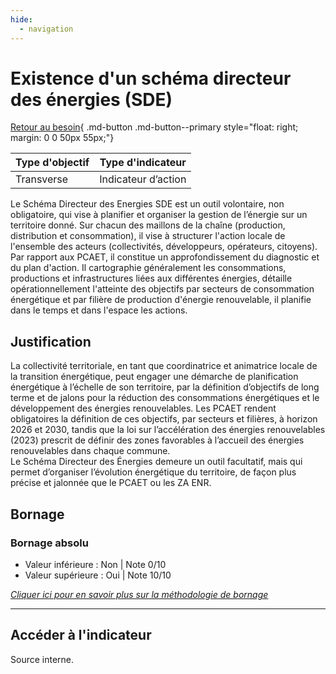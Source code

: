 ```yaml
---
hide:
  - navigation
---
```


# Existence d'un schéma directeur des énergies (SDE)

[Retour au besoin](https://konsilion.github.io/diag360/pages/besoins/bi2){ .md-button .md-button--primary style="float: right; margin: 0 0 50px 55px;"}

|Type d'objectif|Type d'indicateur|
|--|--|
|Transverse|Indicateur d’action|

Le Schéma Directeur des Energies SDE est un outil volontaire, non obligatoire, qui vise 
à planifier et organiser la gestion de l’énergie sur un territoire donné.
Sur chacun des maillons de la chaîne (production, distribution et consommation), il vise à structurer l'action locale de l'ensemble des acteurs (collectivités, développeurs, opérateurs, citoyens).
Par rapport aux PCAET, il constitue un approfondissement du diagnostic et du plan d'action. Il cartographie généralement les consommations, productions et infrastructures liées aux différentes énergies, détaille opérationnellement l'atteinte des objectifs par secteurs de consommation énergétique et par filière de production d'énergie renouvelable, il planifie dans le temps et dans l'espace les actions. 

## Justification

La collectivité territoriale, en tant que coordinatrice et animatrice locale de la transition énergétique, peut engager une démarche de planification énergétique à l’échelle de son territoire, par la définition d’objectifs de long terme et de jalons pour la réduction des consommations énergétiques et le développement des énergies renouvelables. Les PCAET rendent obligatoires la définition de ces objectifs, par secteurs et filières, à horizon 2026 et 2030, tandis que la loi sur l’accélération des énergies renouvelables (2023) prescrit de définir des zones favorables à l’accueil des énergies renouvelables dans chaque commune.  
Le Schéma Directeur des Énergies demeure un outil facultatif, mais qui permet d’organiser l’évolution énergétique du territoire, de façon plus précise et jalonnée que le PCAET ou les ZA ENR. 

## Bornage

### Bornage absolu

* Valeur inférieure : Non | Note 0/10
* Valeur supérieure : Oui | Note 10/10
  
*[Cliquer ici pour en savoir plus sur la méthodologie de bornage](https://konsilion.github.io/diag360/pages/indicateurs/methode_bornage)*

---

## Accéder à l'indicateur

Source interne.
